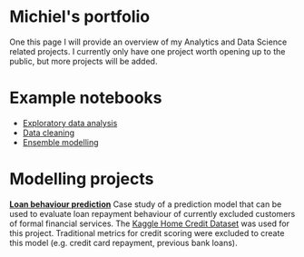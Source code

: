 # Michiel's portfolio
One this page I will provide an overview of my Analytics and Data Science related projects. I currently only have one project worth opening up to the public, but more projects will be added.


# Example notebooks
- [Exploratory data analysis](https://github.com/Dutchmick/loan_repayment_prediction/blob/master/notebooks/Homecred%20-%20Exploratory%20analysis.ipynb)
- [Data cleaning](https://github.com/Dutchmick/loan_repayment_prediction/blob/master/notebooks/Homecred%20-%20Data%20cleaning.ipynb)
- [Ensemble modelling](https://github.com/Dutchmick/loan_repayment_prediction/blob/master/notebooks/Homecred%20-%20ML%20ensemble.ipynb)

# Modelling projects<br/>
**[Loan behaviour prediction](https://github.com/Dutchmick/loan_repayment_prediction)**
Case study of a prediction model that can be used to evaluate loan repayment behaviour of currently excluded customers of formal financial services. The [Kaggle Home Credit Dataset](https://www.kaggle.com/c/home-credit-default-risk) was used for this project. Traditional metrics for credit scoring were excluded to create this model (e.g. credit card repayment, previous bank loans).




<br/><br/><br/><br/><br/><br/><br/><br/><br/><br/><br/><br/><br/><br/><br/><br/><br/><br/><br/><br/><br/><br/>


